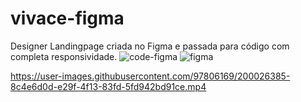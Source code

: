 # vivace-figma
Designer Landingpage criada no  Figma e passada para código com completa responsividade.
![code-figma](https://user-images.githubusercontent.com/97806169/200026367-9f93f464-4fd7-4914-baa8-39af0a392f62.png)
![figma](https://user-images.githubusercontent.com/97806169/200026382-a38fd16c-2db7-4705-aca4-12b14b26c67d.png)


https://user-images.githubusercontent.com/97806169/200026385-8c4e6d0d-e29f-4f13-83fd-5fd942bd91ce.mp4

